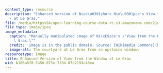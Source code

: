 ```yaml
---
content_type: resource
description: "Enhanced version of Nice\u0301phore Nie\u0301pce's View from the Window\
  \ at Le Gras."
file: /media/https%3A/open-learning-course-data-rc.s3.amazonaws.com/21g-049-french-photography-spring-2017/b106a5f8545d075e733407e2193c40ea_3.Niepce_2.jpg
file_type: image/jpeg
image_metadata:
  caption: "Manually manipulated image of Ni\xE9pce's \"View from the Window at Le\
    \ Gras.\""
  credit: 'Image is in the public domain. Source: [Wikimedia Commons](https://en.wikipedia.org/wiki/Nic%C3%A9phore_Ni%C3%A9pce#/media/File:View_from_the_Window_at_Le_Gras,_Joseph_Nic%C3%A9phore_Ni%C3%A9pce.jpg).'
  image-alt: The courtyard at Le Gras from an upstairs window.
resourcetype: Image
title: Enhanced Version of View from the Window at Le Gras
uid: b106a5f8-545d-075e-7334-07e2193c40ea
---
```

